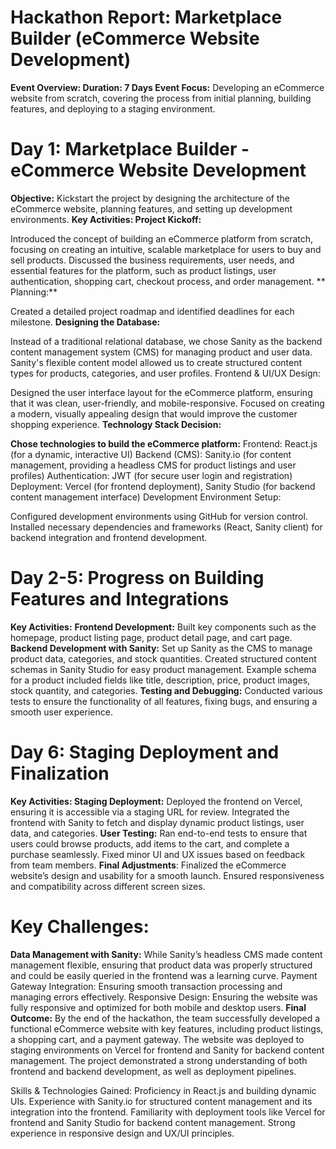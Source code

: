# Hackathon Report: Marketplace Builder (eCommerce Website Development)
**Event Overview:
Duration: 7 Days
Event Focus:** Developing an eCommerce website from scratch, covering the process from initial planning, building features, and deploying to a staging environment.
# Day 1: Marketplace Builder - eCommerce Website Development
**Objective:** Kickstart the project by designing the architecture of the eCommerce website, planning features, and setting up development environments.
**Key Activities:
Project Kickoff:**

Introduced the concept of building an eCommerce platform from scratch, focusing on creating an intuitive, scalable marketplace for users to buy and sell products.
Discussed the business requirements, user needs, and essential features for the platform, such as product listings, user authentication, shopping cart, checkout process, and order management.
** Planning:**

Created a detailed project roadmap and identified deadlines for each milestone.
**Designing the Database:**

Instead of a traditional relational database, we chose Sanity as the backend content management system (CMS) for managing product and user data. Sanity's flexible content model allowed us to create structured content types for products, categories, and user profiles.
Frontend & UI/UX Design:

Designed the user interface layout for the eCommerce platform, ensuring that it was clean, user-friendly, and mobile-responsive.
Focused on creating a modern, visually appealing design that would improve the customer shopping experience.
**Technology Stack Decision:**

**Chose technologies to build the eCommerce platform:**
Frontend: React.js (for a dynamic, interactive UI)
Backend (CMS): Sanity.io (for content management, providing a headless CMS for product listings and user profiles)
Authentication: JWT (for secure user login and registration)
Deployment: Vercel (for frontend deployment), Sanity Studio (for backend content management interface)
Development Environment Setup:

Configured development environments using GitHub for version control.
Installed necessary dependencies and frameworks (React, Sanity client) for backend integration and frontend development.
# Day 2-5: Progress on Building Features and Integrations
**Key Activities:**
**Frontend Development:** Built key components such as the homepage, product listing page, product detail page, and cart page.
**Backend Development with Sanity:** Set up Sanity as the CMS to manage product data, categories, and stock quantities. Created structured content schemas in Sanity Studio for easy product management.
Example schema for a product included fields like title, description, price, product images, stock quantity, and categories.
**Testing and Debugging:** Conducted various tests to ensure the functionality of all features, fixing bugs, and ensuring a smooth user experience.
# Day 6: Staging Deployment and Finalization
**Key Activities:
Staging Deployment:**
Deployed the frontend on Vercel, ensuring it is accessible via a staging URL for review.
Integrated the frontend with Sanity to fetch and display dynamic product listings, user data, and categories.
**User Testing:**
Ran end-to-end tests to ensure that users could browse products, add items to the cart, and complete a purchase seamlessly.
Fixed minor UI and UX issues based on feedback from team members.
**Final Adjustments**:
Finalized the eCommerce website’s design and usability for a smooth launch.
Ensured responsiveness and compatibility across different screen sizes.
# Key Challenges:
**Data Management with Sanity:** While Sanity’s headless CMS made content management flexible, ensuring that product data was properly structured and could be easily queried in the frontend was a learning curve.
Payment Gateway Integration: Ensuring smooth transaction processing and managing errors effectively.
Responsive Design: Ensuring the website was fully responsive and optimized for both mobile and desktop users.
**Final Outcome:**
By the end of the hackathon, the team successfully developed a functional eCommerce website with key features, including product listings, a shopping cart, and a payment gateway. The website was deployed to staging environments on Vercel for frontend and Sanity for backend content management. The project demonstrated a strong understanding of both frontend and backend development, as well as deployment pipelines.

Skills & Technologies Gained:
Proficiency in React.js and building dynamic UIs.
Experience with Sanity.io for structured content management and its integration into the frontend.
Familiarity with deployment tools like Vercel for frontend and Sanity Studio for backend content management.
Strong experience in responsive design and UX/UI principles.
